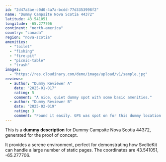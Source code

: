 ```yaml
---
id: "2d47a3ae-c0d0-4a7a-bcdd-77d3353998f2"
name: "Dummy Campsite Nova Scotia 44372"
latitude: 43.541051
longitude: -65.277706
continent: "north-america"
country: "canada"
region: "nova-scotia"
amenities:
  - "toilet"
  - "fishing"
  - "fire-pit"
  - "picnic-table"
  - "trash"
images:
  - "https://res.cloudinary.com/demo/image/upload/v1/sample.jpg"
reviews:
  - author: "Dummy Reviewer A"
    date: "2025-01-017"
    rating: 5
    comment: "A nice, quiet dummy spot with some basic amenities."
  - author: "Dummy Reviewer B"
    date: "2025-02-019"
    rating: 3
    comment: "Found it easily. GPS was spot on for this dummy location."
---
```


This is a **dummy description** for Dummy Campsite Nova Scotia 44372, generated for the proof of concept.

It provides a serene environment, perfect for demonstrating how SvelteKit can handle a large number of static pages. The coordinates are 43.541051, -65.277706.
